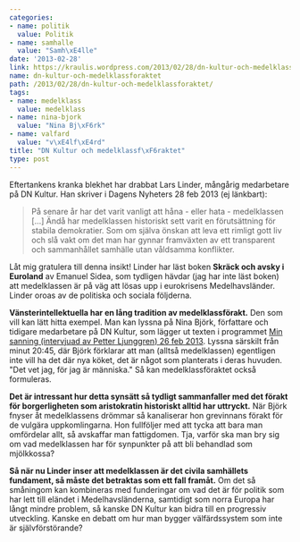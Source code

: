 ```yaml
---
categories:
- name: politik
  value: Politik
- name: samhalle
  value: "Samh\xE4lle"
date: '2013-02-28'
link: https://kraulis.wordpress.com/2013/02/28/dn-kultur-och-medelklassforaktet/
name: dn-kultur-och-medelklassforaktet
path: /2013/02/28/dn-kultur-och-medelklassforaktet/
tags:
- name: medelklass
  value: medelklass
- name: nina-bjork
  value: "Nina Bj\xF6rk"
- name: valfard
  value: "v\xE4lf\xE4rd"
title: "DN Kultur och medelklassf\xF6raktet"
type: post
---
```

Eftertankens kranka blekhet har drabbat Lars Linder, mångårig medarbetare på DN Kultur. Han skriver i Dagens Nyheters 28 feb 2013 (ej länkbart):

> På senare år har det varit vanligt att håna - eller hata - medelklassen [...] Ändå har medelklassen historiskt sett varit en förutsättning för stabila demokratier. Som om själva önskan att leva ett rimligt gott liv och slå vakt om det man har gynnar framväxten av ett transparent och sammanhållet samhälle utan våldsamma konflikter.

Låt mig gratulera till denna insikt! Linder har läst boken **Skräck och avsky i Euroland** av Emanuel Sidea, som tydligen hävdar (jag har inte läst boken) att medelklassen är på väg att lösas upp i eurokrisens Medelhavsländer. Linder oroas av de politiska och sociala följderna.

**Vänsterintellektuella har en lång tradition av medelklassförakt.** Den som vill kan lätt hitta exempel. Man kan lyssna på Nina Björk, författare och tidigare medarbetare på DN Kultur, som lägger ut texten i programmet [Min sanning (intervjuad av Petter Ljunggren) 26 feb 2013](http://www.svtplay.se/video/1056776/del-7-av-8-nina-bjork). Lyssna särskilt från minut 20:45, där Björk förklarar att man (alltså medelklassen) egentligen inte vill ha det där nya köket, det är något som planterats i deras huvuden. "Det vet jag, för jag är människa." Så kan medelklassföraktet också formuleras.

**Det är intressant hur detta synsätt så tydligt sammanfaller med det förakt för borgerligheten som aristokratin historiskt alltid har uttryckt.** När Björk fnyser åt medelklassens drömmar så kanaliserar hon grevinnans förakt för de vulgära uppkomlingarna. Hon fullföljer med att tycka att bara man omfördelar allt, så avskaffar man fattigdomen. Tja, varför ska man bry sig om vad medelklassen har för synpunkter på att bli behandlad som mjölkkossa?

**Så när nu Linder inser att medelklassen är det civila samhällets fundament, så måste det betraktas som ett fall framåt.** Om det så småningom kan kombineras med funderingar om vad det är för politik som har lett till eländet i Medelhavsländerna, samtidigt som norra Europa har långt mindre problem, så kanske DN Kultur kan bidra till en progressiv utveckling. Kanske en debatt om hur man bygger välfärdssystem som inte är självförstörande?


